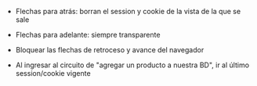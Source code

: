 - Flechas para atrás: borran el session y cookie de la vista de la que se sale
- Flechas para adelante: siempre transparente

- Bloquear las flechas de retroceso y avance del navegador
- Al ingresar al circuito de "agregar un producto a nuestra BD", ir al último session/cookie vigente